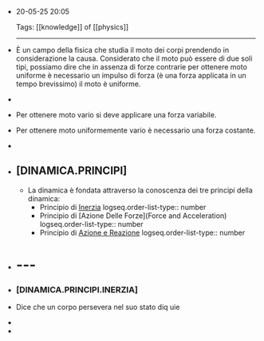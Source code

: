- 20-05-25 20:05
  
  Tags: [[knowledge]] of [[physics]]
  
  ---
- È un campo della fisica che studia il moto dei corpi prendendo in considerazione la causa. Considerato che il moto può essere di due soli tipi, possiamo dire che in assenza di forze contrarie per ottenere moto uniforme è necessario un impulso di forza (è una forza applicata in un tempo brevissimo) il moto è uniforme.
-
- Per ottenere moto vario si deve applicare una forza variabile.
- Per ottenere moto uniformemente vario è necessario una forza costante.
-
- ## [DINAMICA.PRINCIPI]
	- La dinamica è fondata attraverso la conoscenza dei tre principi della dinamica:
		- Principio di [Inerzia](Inertia)
		  logseq.order-list-type:: number
		- Principio di [Azione Delle Forze](Force and Acceleration)
		  logseq.order-list-type:: number
		- Principio di [Azione e Reazione](Action-Reaction)
		  logseq.order-list-type:: number
- # ---
- ### [DINAMICA.PRINCIPI.INERZIA]
- Dice che un corpo persevera nel suo stato diq uie
-
-